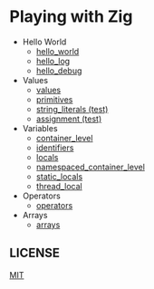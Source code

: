 # Playing with Zig

* Hello World
  * [hello_world](/hello_world/hello_world.zig)
  * [hello_log](/hello_world/hello_log.zig)
  * [hello_debug](/hello_world/hello_debug.zig)
* Values
  * [values](/values/values.zig)
  * [primitives](/values/primitives.zig)
  * [string_literals (test)](/values/string_literals.test.zig)
  * [assignment (test)](/values/assignment.test.zig)
* Variables
  * [container_level](/variables/container_level.test.zig)
  * [identifiers](/variables/identifiers.test.zig)
  * [locals](/variables/locals.test.zig)
  * [namespaced_container_level](/variables/namespaced_container_level.test.zig)
  * [static_locals](/variables/static_locals.test.zig)
  * [thread_local](/variables/thread_local.test.zig)
* Operators
  * [operators](/operators/operators.test.zig)
* Arrays
  * [arrays](/arrays/arrays.test.zig)

## LICENSE

[MIT](LICENSE)
